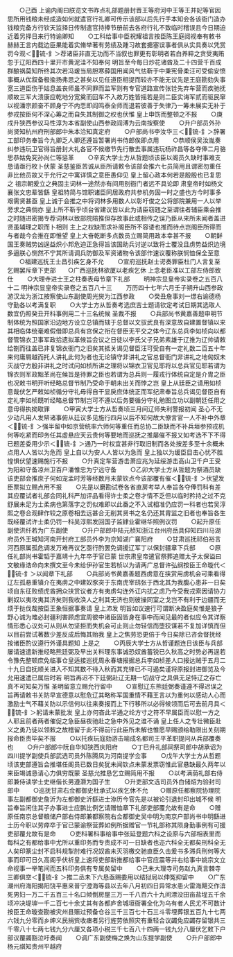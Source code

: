 <!-- { "loadSidebar": true } -->
　　○己酉  上谕内阁曰朕览文书昨点礼部题册封晋王等府河中王等王并妃等官因思所用钱粮未经成造如何就遣官行礼卿可传示该部以后先行手本知会各该衙门造办钱粮完备方行钦天监择日传制遣官持捧节册前去各府行礼不致临时稽误且今日期迫近着另择日来行特谕卿知
　　○工科给事中臣祝耀祖言按臣陈王庭阅视奉有敕书赫赫王言内载边臣果能着实脩举著有劳绩及踵习故套搪塞误事者俱从实具奏以凭赏罚今观＜锍-釒＞荐诸臣非直无功而不当叙也罪更有彰明者若白养粹之贪受夷贿忽于辽阳西四十里开市黄泥洼不知奉何  明旨至今每日炒花诸酋及二十四营千百成群酿祸莫知所终其次若冯瑗当局胆寒薛国用闻风气怯靳于中秉宪骨柔汪可受偷安愤事概从优叙备极揄扬弗思之甚矣以见任道臣相提而较亦不能无议先是王庭勘劾失事宽三道臣伤于姑息盖丧师虽不同罪而监军则有专官道路宣传张铨先弃车营而疾驰抚顺故三军大溃康应乾地分宽奠而回车不入故万姓皆摇若是则二臣实诲军贰而驱民窜以视潘宗颜奋不顾身宁不内恧即阎鸣泰全师而退若彼善于失律乃一筹未展实无补于参戎按臣何不深心筹之而自失其制御之权也伏惟  皇上申饬而整顿之不报
　　○庚戌升狭西参议马性淳为本省副使山西参政阎溥为云南按察使
　　○升户部员外孙尚贤知杭州府刑部郎中朱本洽知真定府
　　○户部尚书李汝华三＜锍-釒＞辞署工部印务奉旨今九卿乏人卿还遵旨暂署尚书侍郎俟即点用
　　○恭顺侯吴汝胤奏纠参违玩卫官得旨册封大礼各官不候缴节先行散去事属违玩杨祚昌等各夺俸二月骆思恭姑免究孙尚仁等惩革
　　○辛亥大学士方从哲题顷该臣以阁员久缺时事难支恳请亟行枚卜伏蒙  圣慈鉴臣苦诚从臣所请敕令该部会推六七员简用且谓密勿重任非比他员故又于允行之中寓详慎之意臣愚仰见  皇上留心政本何若是殷殷也已复思之  祖宗朝爰立之典固主词林一途然亦有间用别衙门者远不具论即  肃皇帝时如杨文襄张文忠辈皆繇  皇祖特简与馆职诸臣同居政府共参机务固一时之盛也方今时事多艰需贤甚亟  皇上诚于会推之中将词林多用数人以彰吁俊之公将部院兼用一人以举旁求之典倘亦  皇上所不靳乎顷台省建议皆以此为请臣窃韪之至谓往者辅臣乘会推之时随进密揭专荐词林以致部院陪推但存故事此或相传之误乃臣从来所未闻者盖进贤虽辅理之职而卜相则  主上之权缺而求补阁臣所不容诿也推而待点岂阁臣所得而与者哉今会推在即惟望  皇上大奋乾断多点数员立赐简用政本幸甚不报
　　○朝鲜国王奏贼势凶逞益炽小邦危迫正急得旨该国助兵讨逆以致将士覆没且虏势益炽边境多逼朕心恻然不宁其所请调兵防御及军资诸物令该部作速议覆称朕悯恤保全至意
　　○福建巡抚王士昌引疾乞身不允
　　○宣府巡抚赵士谔奏罪臣杜门人言复至乞赐罢斥章下吏部　　○广西巡抚林欲厦以老疾乞休  上念老臣准以工部左侍郎致仕
　　○大理寺进士王之柱奏表母节章下礼部
　　明神宗显皇帝实录卷之五百八十二
明神宗显皇帝实录卷之五百八十三
　　万历四十七年六月壬子朔升山西参政游汉龙为浙江按察使山东副使周光爕为江西参政
　　○癸丑詹事刘一燝右谕德杨守勤各以考满复职
　　○大学士方从哲奏考选庶吉士题请钦定考试日期其选取人数宜仍照癸丑开科事例用二十三名统候  圣裁不报
　　○兵部尚书黄嘉善题申明节制体统为照国家沿边地方设立总镇而辖于总督以文驭武良有深意故自建置督镇以来其相临体统毫难假借即总兵有宫保之衔在督臣无平交之体今辽东总兵李如桢向以都督管锦衣卫事军政拾遗拟革候旨会议之日徒以李氏父子兄弟素雄于辽推为辽帅请敕给劄而往盖已非复锦衣衙门之旧矣其抵关谒见督臣汪可受自有一定礼数二百五十年来何庸屑越而托人讲礼此何为者也无论镇守非讲礼之官总督衙门非讲礼之地匈奴未灭战守方殷非讲礼之时试问如桢所讲之理将以锦衣卫官见耶将以总兵官见耶若谓为锦衣则军政黜革尚在候旨是待罪之臣也若谓为总兵则一履戎行体统自定是介胄之臣也况敕书明开听经略总督节制乃受命于朝未出关而悖之岂  皇上从廷臣之请用如桢意哉伏乞严敕如桢循分守礼毋得自干显戾庶体统正而军纪肃奉旨总兵谒见督臣自有定礼李如桢既听经略总督节制岂可不遵以后务要循分守礼勉图立功以副朝廷任用之意毋得执拗取罪
　　○甲寅大学士方从哲奏顷三月间辽师失利警报初闻  圣心不无少动凡用人发帑诸事俯从廷议多见施行四月以后不知何故大僚言官一人不补中外章＜锍-釒＞强半留中如京营统率六师何等重任而总协二臣缺而不补兵垣参预戎机何等吃紧而印务任其虚悬应天云贵何等要地而巡抚之推屡催不报又如考选不下不得已题差委用少示＜锍-釒＞通乃一时权宜甚非行取旧制而各处按差多至十余概未点用人人皆以为危而  皇上自以为安人人皆以为急而  皇上独以为缓臣目击心忧不胜惶惧伏望速赐施行不报
　　○升真定车营游击萧应兆为延绥游击高山卫千户王受为阳和守备凉州卫百户潘惟忠为宁远守备
　　○乙卯大学士方从哲题为祭酒员缺该吏部会推庶子何如宠孟时芳等经数月未蒙钦点今该部覆有催＜锍-釒＞伏望发臣票拟立赐点用不报
　　○先是以磨勘试卷各省直房考举人奉旨各夺俸罚科有差其应覆试者礼部会同礼科严加评品看得许士柔之卷才情不乏但以临时矜持之过不克舒展未足为士柔病也第落字之罚似难即以此番之不入试相准仍应罚一科者也若吴淳熙之卷合观肆作较之原卷相去远甚合无削其贤书之名仍还其胄监之旧者也奉旨各生既经覆试许士柔仍罚一科吴淳熙发回国子监肄业霍继华照例议罚
　　○起升原任副使洪纤若为广东副使
　　○升户部郎中陆元桢知浙江台州府岳具仰知四川马湖府员外王瑊知河南开封府工部员外李为京知湖广襄阳府
　　○甘肃巡抚祁伯裕言河西原属孤危调发万难再议乞亟行酌罢免调援辽军丁以保封疆章下兵部
　　○原任礼部尚书霍韬于嘉靖十九年卒于官已蒙  世宗肃皇帝遣官祭葬追赠太子太保谥曰文敏缘诰命向未撰文至今未给伊孙官生若桢以为请两广总督许弘纲按臣王命璇代＜锍-釒＞以闻章下礼部
　　○兵部尚书黄嘉善题西虏意在挟赏用虏机会可乘看得辽左孤悬重镇介在夷虏之中建奴豕突于东南虎宰鸱张于西北其为我腹心患非一日矣顷自东征败绩虎酋拥众挟赏议者方有夷虏勾连外讧内扰之虑乃今受我戎索因请协力剿奴以夷攻夷其济矣则我收涣人之利其无济也则彼操同室之戈岂不有利于边疆而无烦于挞伐哉按臣王象恒据事奏请  皇上沛发  明旨如议速行可谓断决盈庭矣惟是狼子野心诚为难必封疆利害顾虑宜周彼中诸臣固皆身在事中而闻见最的者似应令其详察情形悉心议处可从则从勿坚拒而失机会可止则止勿轻信而堕狡谋若不复加详慎而但以目前尝试著数少差反成后悔其贻我  皇上之焦劳恐更倍于今日矣除已咨会督抚经按诸臣酌议遵行外谨具题知  上是之
　　○丙辰大学士方从哲谨题连日该臣与兵部屡请速遣新推经略熊廷弼及早出关料理东事诚恐奴酋蓄锐已久秋高之时势必再逞若令豫先整顿庶免临事仓皇适接巡抚周永春塘报据总兵李如桢差人口报达贼于五月二十九日自抚顺关进入不知其数不待入秋而其充锋已不可遏矣谨将原报封进御览及今允用速遣已属后时若  明旨再迟不下廷弼赴辽无期一切战守之具俱无足恃辽之存亡真不可知矣万惟  圣明留意立赐允行留中
　　○宣慰辽东熊廷弼奏谨遵不得迟误之旨再请敕书关防早宣德意以慰危辽其略称军国重情不藉王言以为重何以感动人心而激励士气不藉关防以示信何以往来奏报而上下行移所以必得候领而后可去前月具＜锍-釒＞躬请未蒙批发  皇上亦何吝此半通之纶方寸之符不早属臣而以慰一方之人耶且前者两者催促之急臣昼夜驰赴之急中外见之谁不诵  皇上任人之专壮微臣赴义之勇乃徒以领敕之故稽留于此不得前行此臣所未解也惟愿早赐颁给勒限出关刻期报命臣责毕矣不报
　　○以托疾玩寇劾游击喻成名都司王平革职提问从兵部覆奏也
　　○升户部郎中阮自华知狭西庆阳府
　　○丁巳升礼部祠祭司郎中胡承诏为四川提学副使兵部武选司员外陈腾凤为河南提学佥事
　　○戊午大学士方从哲题顷该吏部遵旨会推堪任阁员已数日矣犹未闻钦点未蒙发票窃惟此官悬缺最久两年以来臣竭诚恳请心力俱穷既蒙  圣慈允推恳乞立赐简用不报
　　○以考满荫礼部右侍郎兼侍读学士史继偕长男遵灏为国子生
　　○升吏部文选司员外白储炤为验封司郎中
　　○巡抚甘肃右佥都御史杜承式以疾乞休不允　　○赠原任都察院协理院事左副都御史詹沂为左都御史沂繇进士洊历今官先是以被论引退封印出城不候  明旨奉旨闲住其子办事进士应鹏比例乞请赠恤章下礼部吏部覆允故有是命
　　○赠原任南京总督粮储户部右侍郎兼都察院右佥都御史吴中明为南京户部尚书中明繇进士历今职以劳瘁卒于官已蒙谕祭营葬如例所据赠官一节礼部称其陨身勤事例有可援吏部覆允故有是命
　　○吏科署科事给事中张延登题六科之设原与六部相表里而每科之有都给事中尤所以重印务而专责成不可一日缺者也迩六科全无都矣刑科全无人矣印篆尘封不启科规掣肘难行况奴酋未灭羽檄交驰直臣久击爰书多滞兵刑何等大事而印可日久高阁乎伏祈皇上速将吏部新推都给事中官应震等并右给事中姚宗文立命视事一举笔间而五科印务俱有专属矣留中
　　○己未大理寺司务赵九真言棘寺三卿俱空＜锍-釒＞推二丞未下六恳亟赐委用以结狱局以伸冤抑留中
　　○广东潮州府海阳揭阳饶平惠来普宁澄海等县以去年八月初四日异常水患火雷海飓交作渰死男妇一万二千五百三十名口倾倒房屋三万一千八百六十九间漂没田亩盐埕五千余顷冲决堤堓一千二百七十余丈其有各都庐舍城垣衙署全化为乌有者人民尤不可数计按臣王命璇查勘被灾州县赈过预备仓谷三千三百七十石三斗零埋葬银五百九十七两六钱九分零而乡绅义民捐赀收瘗者另行旌劳依照灾有重轻合议蠲免应蠲存留银共三千零八十七两七钱九分六厘又各项小税三千七百八十四两一钱九分八厘伏乞敕下户部议覆蠲豁泣吁奏闻
　　○调广东副使梅之焕为山东提学副使
　　○升户部郎中杨元祺知贵州平越府
